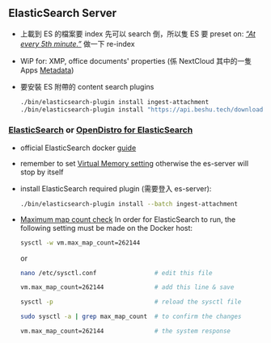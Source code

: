 ## ElasticSearch Server

- 上載到 ES 的檔案要 index 先可以 search 倒，所以隻 ES 要 preset on: [*“At every 5th minute.”*](https://crontab.guru/#*/5_*_*_*_*) 做一下 re-index

- WiP for: XMP, office documents' properties (係 NextCloud 其中的一隻 Apps [Metadata](https://apps.nextcloud.com/apps/metadata))

- 要安裝 ES 附帶的 content search plugins
  
  ```bash
  ./bin/elasticsearch-plugin install ingest-attachment
  ./bin/elasticsearch-plugin install "https://api.beshu.tech/download/es?versions=7.11.0"
  ```

### [ElasticSearch](https://www.elastic.co/elasticsearch/) or [OpenDistro for ElasticSearch](https://opendistro.github.io/for-elasticsearch/)

* official ElasticSearch docker [guide](https://www.elastic.co/guide/en/elasticsearch/reference/current/docker.html)

* remember to set [Virtual Memory setting](https://www.elastic.co/guide/en/elasticsearch/reference/current/vm-max-map-count.html) otherwise the es-server will stop by itself

* install ElasticSearch required plugin (需要登入 es-server):
  
  ```bash
  ./bin/elasticsearch-plugin install --batch ingest-attachment
  ```

* [Maximum map count check](https://www.elastic.co/guide/en/elasticsearch/reference/master/_maximum_map_count_check.html)
  In order for ElasticSearch to run, the following setting must be made on the Docker host:
  
  ```bash
  sysctl -w vm.max_map_count=262144
  ```
  
  or
  
  ```bash
  nano /etc/sysctl.conf                # edit this file
  
  vm.max_map_count=262144              # add this line & save
  
  sysctl -p                            # reload the sysctl file
  
  sudo sysctl -a | grep max_map_count  # to confirm the changes
  
  vm.max_map_count=262144              # the system response
  ```
